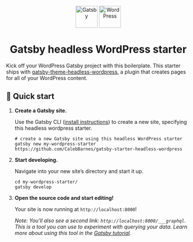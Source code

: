 <p align="center">
  <img alt="Gatsby" src="https://www.gatsbyjs.com/Gatsby-Monogram.svg" width="60" />
  <img alt="WordPress" src="https://upload.wikimedia.org/wikipedia/commons/thumb/0/09/Wordpress-Logo.svg/1024px-Wordpress-Logo.svg.png" width="60" />
</p>
<h1 align="center">
  Gatsby headless WordPress starter
</h1>

Kick off your WordPress Gatsby project with this boilerplate. This starter ships with [gatsby-theme-headless-wordpress](https://github.com/CalebBarnes/gatsby-theme-headless-wordpress), a plugin that creates pages for all of your WordPress content.

## 🚀 Quick start

1.  **Create a Gatsby site.**

    Use the Gatsby CLI ([install instructions](https://www.gatsbyjs.com/docs/tutorial/part-0/#gatsby-cli)) to create a new site, specifying this headless wordpress starter.

    ```shell
    # create a new Gatsby site using this headless WordPress starter
    gatsby new my-wordpress-starter https://github.com/CalebBarnes/gatsby-starter-headless-wordpress
    ```

1.  **Start developing.**

    Navigate into your new site’s directory and start it up.

    ```shell
    cd my-wordpress-starter/
    gatsby develop
    ```

1.  **Open the source code and start editing!**

    Your site is now running at `http://localhost:8000`!

    _Note: You'll also see a second link: _`http://localhost:8000/___graphql`_. This is a tool you can use to experiment with querying your data. Learn more about using this tool in the [Gatsby tutorial](https://www.gatsbyjs.com/tutorial/part-five/#introducing-graphiql)._

